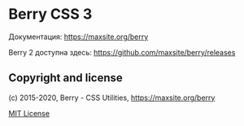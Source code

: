 # Berry CSS 3

Документация: https://maxsite.org/berry

Berry 2 доступна здесь: https://github.com/maxsite/berry/releases

## Copyright and license

(c) 2015-2020, Berry - CSS Utilities, https://maxsite.org/berry

[MIT License](https://github.com/maxsite/berry/blob/master/LICENSE)
